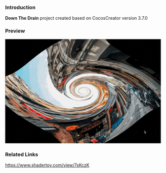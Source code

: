 ### Introduction
**Down The Drain** project created based on CocosCreator version 3.7.0

### Preview
![image](../../../gif/202208/2022081601.gif)

### Related Links
https://www.shadertoy.com/view/7sKczK